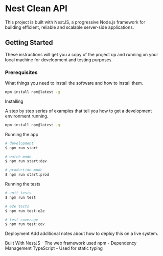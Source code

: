 # Nest Clean API

This project is built with NestJS, a progressive Node.js framework for building efficient, reliable and scalable server-side applications.

## Getting Started

These instructions will get you a copy of the project up and running on your local machine for development and testing purposes.

### Prerequisites

What things you need to install the software and how to install them.
```bash
npm install npm@latest -g
```

Installing

A step by step series of examples that tell you how to get a development environment running.

```bash
npm install npm@latest -g
```

Running the app

```bash
# development
$ npm run start

# watch mode
$ npm run start:dev

# production mode
$ npm run start:prod
```

Running the tests

```bash
# unit tests
$ npm run test

# e2e tests
$ npm run test:e2e

# test coverage
$ npm run test:cov
```

Deployment
Add additional notes about how to deploy this on a live system.

Built With
NestJS - The web framework used
npm - Dependency Management
TypeScript - Used for static typing
